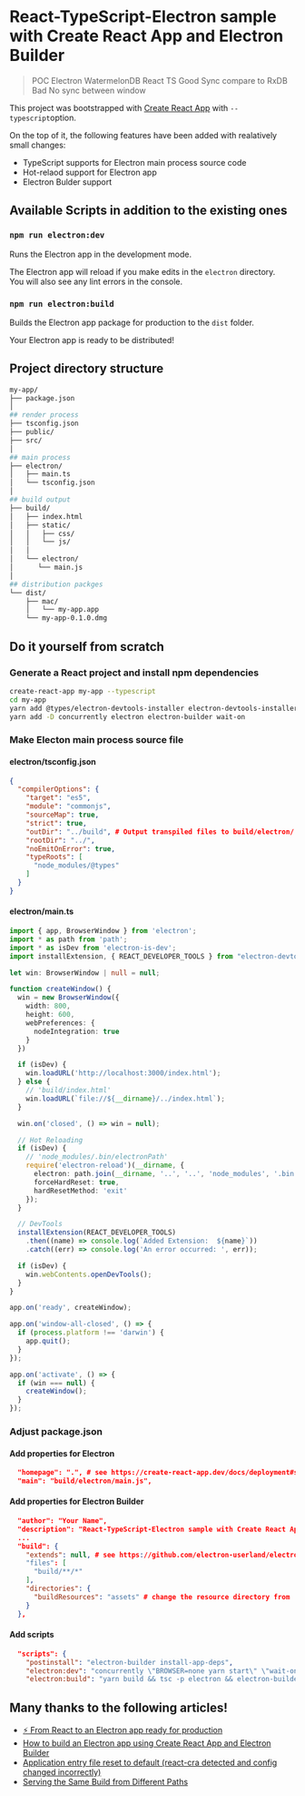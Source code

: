 React-TypeScript-Electron sample with Create React App and Electron Builder
===========================================================================

> POC Electron WatermelonDB React TS 
> Good Sync compare to RxDB
> Bad No sync between window

This project was bootstrapped with [Create React App](https://github.com/facebook/create-react-app) with `--typescript`option.

On the top of it, the following features have been added with realatively small changes:

* TypeScript supports for Electron main process source code
* Hot-relaod support for Electron app
* Electron Bulder support

## Available Scripts in addition to the existing ones

### `npm run electron:dev`

Runs the Electron app in the development mode.

The Electron app will reload if you make edits in the `electron` directory.<br>
You will also see any lint errors in the console.

### `npm run electron:build`

Builds the Electron app package for production to the `dist` folder.

Your Electron app is ready to be distributed!

## Project directory structure

```bash
my-app/
├── package.json
│
## render process
├── tsconfig.json
├── public/
├── src/
│
## main process
├── electron/
│   ├── main.ts
│   └── tsconfig.json
│
## build output
├── build/
│   ├── index.html
│   ├── static/
│   │   ├── css/
│   │   └── js/
│   │
│   └── electron/
│      └── main.js
│
## distribution packges
└── dist/
    ├── mac/
    │   └── my-app.app
    └── my-app-0.1.0.dmg
```

## Do it yourself from scratch

### Generate a React project and install npm dependencies

```bash
create-react-app my-app --typescript
cd my-app
yarn add @types/electron-devtools-installer electron-devtools-installer electron-is-dev electron-reload
yarn add -D concurrently electron electron-builder wait-on
```

### Make Electon main process source file

#### electron/tsconfig.json

```json
{
  "compilerOptions": {
    "target": "es5",
    "module": "commonjs",
    "sourceMap": true,
    "strict": true,
    "outDir": "../build", # Output transpiled files to build/electron/
    "rootDir": "../",
    "noEmitOnError": true,
    "typeRoots": [
      "node_modules/@types"
    ]
  }
}
```

#### electron/main.ts

```ts
import { app, BrowserWindow } from 'electron';
import * as path from 'path';
import * as isDev from 'electron-is-dev';
import installExtension, { REACT_DEVELOPER_TOOLS } from "electron-devtools-installer";

let win: BrowserWindow | null = null;

function createWindow() {
  win = new BrowserWindow({
    width: 800,
    height: 600,
    webPreferences: {
      nodeIntegration: true
    }
  })

  if (isDev) {
    win.loadURL('http://localhost:3000/index.html');
  } else {
    // 'build/index.html'
    win.loadURL(`file://${__dirname}/../index.html`);
  }

  win.on('closed', () => win = null);

  // Hot Reloading
  if (isDev) {
    // 'node_modules/.bin/electronPath'
    require('electron-reload')(__dirname, {
      electron: path.join(__dirname, '..', '..', 'node_modules', '.bin', 'electron'),
      forceHardReset: true,
      hardResetMethod: 'exit'
    });
  }

  // DevTools
  installExtension(REACT_DEVELOPER_TOOLS)
    .then((name) => console.log(`Added Extension:  ${name}`))
    .catch((err) => console.log('An error occurred: ', err));

  if (isDev) {
    win.webContents.openDevTools();
  }
}

app.on('ready', createWindow);

app.on('window-all-closed', () => {
  if (process.platform !== 'darwin') {
    app.quit();
  }
});

app.on('activate', () => {
  if (win === null) {
    createWindow();
  }
});
```

### Adjust package.json

#### Add properties for Electron

```json
  "homepage": ".", # see https://create-react-app.dev/docs/deployment#serving-the-same-build-from-different-paths
  "main": "build/electron/main.js",
```

#### Add properties for Electron Builder

```json
  "author": "Your Name",
  "description": "React-TypeScript-Electron sample with Create React App and Electron Builder",
  ...
  "build": {
    "extends": null, # see https://github.com/electron-userland/electron-builder/issues/2030#issuecomment-386720420
    "files": [
      "build/**/*"
    ],
    "directories": {
      "buildResources": "assets" # change the resource directory from 'build' to 'assets'
    }
  },
```

#### Add scripts

```json
  "scripts": {
    "postinstall": "electron-builder install-app-deps",
    "electron:dev": "concurrently \"BROWSER=none yarn start\" \"wait-on http://localhost:3000 && tsc -p electron -w\" \"wait-on http://localhost:3000 && tsc -p electron && electron .\"",
    "electron:build": "yarn build && tsc -p electron && electron-builder",
```

## Many thanks to the following articles!

- [⚡️ From React to an Electron app ready for production](https://medium.com/@kitze/%EF%B8%8F-from-react-to-an-electron-app-ready-for-production-a0468ecb1da3)
- [How to build an Electron app using Create React App and Electron Builder](https://www.codementor.io/randyfindley/how-to-build-an-electron-app-using-create-react-app-and-electron-builder-ss1k0sfer)
- [Application entry file reset to default (react-cra detected and config changed incorrectly)](https://github.com/electron-userland/electron-builder/issues/2030)
- [Serving the Same Build from Different Paths](https://create-react-app.dev/docs/deployment#serving-the-same-build-from-different-paths)

## 

